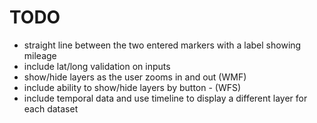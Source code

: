 # TODO
*  straight line between the two entered markers with a label showing mileage
* include lat/long validation on inputs
* show/hide layers as the user zooms in and out (WMF)
* include ability to show/hide layers by button - (WFS)
* include temporal data and use timeline to display a different layer for each dataset